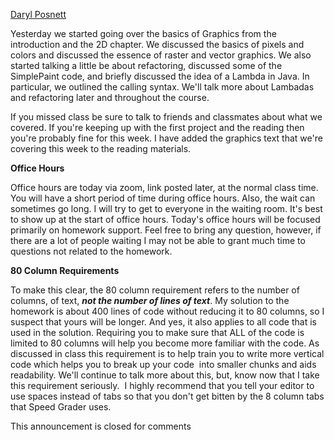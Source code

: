 [Daryl Posnett](https://csus.instructure.com/courses/93920/users/43499)

Yesterday we started going over the basics of Graphics from the introduction and the 2D chapter. We discussed the basics of pixels and colors and discussed the essence of raster and vector graphics. We also started talking a little be about refactoring, discussed some of the SimplePaint code, and briefly discussed the idea of a Lambda in Java. In particular, we outlined the calling syntax. We'll talk more about Lambadas and refactoring later and throughout the course. 

If you missed class be sure to talk to friends and classmates about what we covered. If you're keeping up with the first project and the reading then you're probably fine for this week. I have added the graphics text that we're covering this week to the reading materials.

**Office Hours**

Office hours are today via zoom, link posted later, at the normal class time. You will have a short period of time during office hours. Also, the wait can sometimes go long. I will try to get to everyone in the waiting room. It's best to show up at the start of office hours. Today's office hours will be focused primarily on homework support. Feel free to bring any question, however, if there are a lot of people waiting I may not be able to grant much time to questions not related to the homework.

**80 Column Requirements**

To make this clear, the 80 column requirement refers to the number of columns, of text, _**not the number of lines of text**_. My solution to the homework is about 400 lines of code without reducing it to 80 columns, so I suspect that yours will be longer. And yes, it also applies to all code that is used in the solution. Requiring you to make sure that ALL of the code is limited to 80 columns will help you become more familiar with the code. As discussed in class this requirement is to help train you to write more vertical code which helps you to break up your code  into smaller chunks and aids readability. We'll continue to talk more about this, but, know now that I take this requirement seriously.  I highly recommend that you tell your editor to use spaces instead of tabs so that you don't get bitten by the 8 column tabs that Speed Grader uses.

This announcement is closed for comments